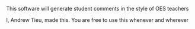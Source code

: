 This software will generate student comments in the style of OES teachers 

I, Andrew Tieu, made this.
You are free to use this whenever and wherever
